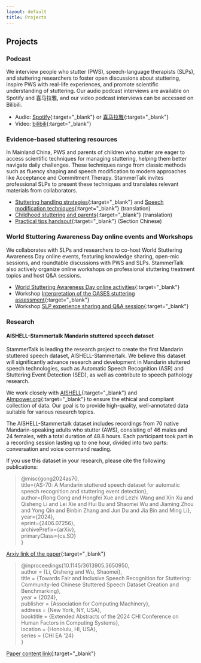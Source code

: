 ```yaml
---
layout: default
title: Projects
---
```


## Projects

### Podcast

We interview people who stutter (PWS), speech-language therapists (SLPs), and stuttering researchers to foster open discussions about stuttering, inspire PWS with real-life experiences, and promote scientific understanding of stuttering. Our audio podcast interviews are available on Spotify and 喜马拉雅, and our video podcast interviews can be accessed on Bilibili.

* Audio: [Spotify](https://open.spotify.com/show/47tjgK5ZIRtuFXMcIpWZ48){:target="_blank"} or [喜马拉雅](https://m.ximalaya.com/album/38544271){:target="_blank"}
* Video: [bilibili](https://space.bilibili.com/1027462501/channel/collectiondetail?sid=114276){:target="_blank"}

### Evidence-based stuttering resources

In Mainland China, PWS and parents of children who stutter are eager to access scientific techniques for managing stuttering, helping them better navigate daily challenges. These techniques range from classic methods such as fluency shaping and speech modification to modern approaches like Acceptance and Commitment Therapy. StammerTalk invites professional SLPs to present these techniques and translates relevant materials from collaborators.

* [Stuttering handling strategies](https://space.bilibili.com/1027462501/channel/collectiondetail?sid=114283){:target="_blank"} and [Speech modification techniques](https://space.bilibili.com/1027462501/channel/collectiondetail?sid=465846){:target="_blank"} (translation)
* [Childhood stuttering and parents](https://space.bilibili.com/1027462501/channel/collectiondetail?sid=465846){:target="_blank"} (translation)
* [Practical tips handsout](https://stutteringtherapyresources.com/pages/all-practical-tips-handouts){:target="_blank"} (Section Chinese)

### World Stuttering Awareness Day online events and Workshops

We collaborates with SLPs and researchers to co-host World Stuttering Awareness Day online events, featuring knowledge sharing, open-mic sessions, and roundtable discussions with PWS and SLPs. StammerTalk also actively organize online workshops on professional stuttering treatment topics and host Q&A sessions.

* [World Stuttering Awareness Day online activities](https://space.bilibili.com/1027462501/channel/collectiondetail?sid=835214){:target="_blank"}
* Workshop [Interpretation of the OASES stuttering assessment](https://space.bilibili.com/1027462501/channel/collectiondetail?sid=819064){:target="_blank"}
* Workshop [SLP experience sharing and Q&A session](https://space.bilibili.com/1027462501/channel/collectiondetail?sid=3207907){:target="_blank"}

### Research

#### AISHELL-Stammertalk Mandarin stuttered speech dataset

StammerTalk is leading the research project to create the first Mandarin stuttered speech dataset, AISHELL-Stammertalk. We believe this dataset will significantly advance research and development in Mandarin stuttered speech technologies, such as Automatic Speech Recognition (ASR) and Stuttering Event Detection (SED), as well as contribute to speech pathology research.

We work closely with [AISHELL](https://aishelltech.com/){:target="_blank"} and [AImpower.org](https://aimpower.org/){:target="_blank"} to ensure the ethical and compliant collection of data. Our goal is to provide high-quality, well-annotated data suitable for various research topics.

The AISHELL-Stammertalk dataset includes recordings from 70 native Mandarin-speaking adults who stutter (AWS), consisting of 46 males and 24 females, with a total duration of 48.8 hours. Each participant took part in a recording session lasting up to one hour, divided into two parts: conversation and voice command reading.

If you use this dataset in your research, please cite the following publications:

> @misc{gong2024as70,  
> title={AS-70: A Mandarin stuttered speech dataset for automatic speech recognition and stuttering event detection},  
> author={Rong Gong and Hongfei Xue and Lezhi Wang and Xin Xu and Qisheng Li and Lei Xie and Hui Bu and Shaomei Wu and Jiaming Zhou and Yong Qin and Binbin Zhang and Jun Du and Jia Bin and Ming Li},  
> year={2024},  
> eprint={2406.07256},  
> archivePrefix={arXiv},  
> primaryClass={cs.SD}  
> }

[Arxiv link of the paper](https://arxiv.org/abs/2406.07256){:target="_blank"}


> @inproceedings{10.1145/3613905.3650950,  
> author = {Li, Qisheng and Wu, Shaomei},  
> title = {Towards Fair and Inclusive Speech Recognition for Stuttering: Community-led Chinese Stuttered Speech Dataset Creation and Benchmarking},  
> year = {2024},  
> publisher = {Association for Computing Machinery},  
> address = {New York, NY, USA},  
> booktitle = {Extended Abstracts of the 2024 CHI Conference on Human Factors in Computing Systems},  
> location = {Honolulu, HI, USA},  
> series = {CHI EA '24}  
> }

[Paper content link](https://programs.sigchi.org/chi/2024/program/content/150806){:target="_blank"}